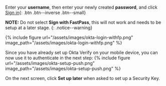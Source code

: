 Enter your __username__,  then enter your newly created __password__, and click [Sign in](){: .btn .btn--inverse .btn--small}

__NOTE:__ Do not select __Sign with FastPass__, this will not work and needs to be setup at a later stage.
{: .notice--warning}

{% include figure url="/assets/images/okta-login-withfp.png" image_path="/assets/images/okta-login-withfp.png" %}

Since you have already set up Okta Verify on your mobile device, you can now use it to authenticate in the next step:
{% include figure url="/assets/images/okta-setup-push.png" image_path="/assets/images/okta-setup-push.png" %}

On the next screen, click __Set up later__ when asked to set up a Security Key.
